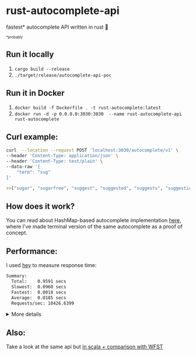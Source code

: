 # rust-autocomplete-api
fastest* autocomplete API written in rust  🦀

<sub><sub>*probably</sub></sub>

## Run it locally
1. `cargo build --release`
2. `./target/release/autocomplete-api-poc`

## Run it in Docker
1. `docker build -f Dockerfile . -t rust-autocomplete:latest `
2. `docker run -d -p 0.0.0.0:3030:3030  --name rust-autocomplete-api rust-autocomplete`

## Curl example: 
```bash
curl  --location --request POST 'localhost:3030/autocomplete/v1' \
--header 'Content-Type: application/json' \
--header 'Content-Type: text/plain' \
--data-raw '{
    "term": "sug"
}'
```
```bash
>>["sugar", "sugarfree", "suggest", "suggested", "suggests", "suggestions", "suggestion", "sugars", "sugared", "sugary"]
```

## How does it work?
You can read about HashMap-based autocomplete implementation [here](https://github.com/subpath/rust-autocomplete-poc), where I've made terminal version of the same autocomplete as a proof of concept.


## Performance: 
I used [hey](https://github.com/rakyll/hey) to measure response time:
```bash
Summary:
  Total:	0.9591 secs
  Slowest:	0.0960 secs
  Fastest:	0.0018 secs
  Average:	0.0185 secs
  Requests/sec:	10426.6399
```
<details>
  <summary>More details</summary>

command:
```bash
hey -n 10000 -c 200 http://0.0.0.0:3030/autocomplete/v1 -H "Content-Type: application/json" -X POST -d '{"term":"ap"}'
```

output:
```bash
Summary:
  Total:	0.9591 secs
  Slowest:	0.0960 secs
  Fastest:	0.0018 secs
  Average:	0.0185 secs
  Requests/sec:	10426.6399

  Total data:	230000 bytes
  Size/request:	23 bytes

Response time histogram:
  0.002 [1]	|
  0.011 [2222]	|■■■■■■■■■■■■■■■■■■■
  0.021 [4684]	|■■■■■■■■■■■■■■■■■■■■■■■■■■■■■■■■■■■■■■■■
  0.030 [2032]	|■■■■■■■■■■■■■■■■■
  0.039 [717]	|■■■■■■
  0.049 [169]	|■
  0.058 [26]	|
  0.068 [43]	|
  0.077 [74]	|■
  0.087 [25]	|
  0.096 [7]	|


Latency distribution:
  10% in 0.0085 secs
  25% in 0.0119 secs
  50% in 0.0163 secs
  75% in 0.0222 secs
  90% in 0.0306 secs
  95% in 0.0360 secs
  99% in 0.0705 secs

Details (average, fastest, slowest):
  DNS+dialup:	0.0001 secs, 0.0018 secs, 0.0960 secs
  DNS-lookup:	0.0000 secs, 0.0000 secs, 0.0000 secs
  req write:	0.0001 secs, 0.0000 secs, 0.0149 secs
  resp wait:	0.0180 secs, 0.0018 secs, 0.0763 secs
  resp read:	0.0001 secs, 0.0000 secs, 0.0126 secs

Status code distribution:
  [405]	10000 responses

```

</details>

## Also:
Take a look at the same api but [in scala + comparison with WFST](https://github.com/subpath/scala-autocomplete-api)